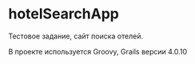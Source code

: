 # hotelSearchApp

Тестовое задание, сайт поиска отелей.

В проекте используется Groovy, Grails версии 4.0.10
